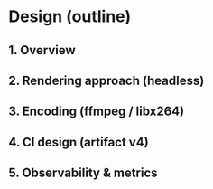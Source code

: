 # Design (outline)

## 1. Overview
## 2. Rendering approach (headless)
## 3. Encoding (ffmpeg / libx264)
## 4. CI design (artifact v4)
## 5. Observability & metrics
